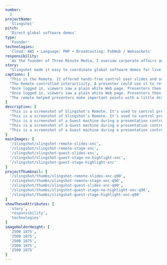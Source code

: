 ```yaml
---
number: 
  3
projectName: 
  'Slingshot'
pitch: 
  'Direct global software demos'
type:
  'Founder'
technologies: 
  'Cloud: AWS ∙ Language: PHP ∙ Broadcasting: PubNub / Websockets'
responsibility:
  'As the founder of Three Minute Media, I oversaw corporate affairs and platform development, including our lead developer, budget, and investor outreach.'
story:
  "Slingshot made it easy to coordinate global software demos for live audiences."
captions: [
  "This is the Remote. It offered hands-free control over slides and software. Presenters could use it to run global software demos or to wander the room during in-person meetings.",
  "The Remote controlled interactivity. A presenter could use it to refresh a viewer's screen, to start and stop a live video, and more. In this case, it was used to add a live YouTube video to screen.",
  "Once logged in, viewers saw a plain white Web page. Presenters then used the Remote to decide what appeared on it. In this case, a slide is being shown.",
  "Once logged in, viewers saw a plain white Web page. Presenters then used the Remote to decide what appeared on it. In this case, a live YouTube video and its embed code are being shown.",
  "The remote helped presenters make important points with a little drama. In this case, the live YouTube video's embed code is being highlighted in yellow."
]
description: [
  "This is a screenshot of Slingshot's Remote. It's used to control presentations on Guest computers and devices. The app is broken into three main sections. A header stretches the length of the page at the top of the screen. Right below it sits a large 'monitor.' Beginning at the left edged, it takes up two thirds of the screen. The rest is taken up by a control pattern to its right. The control panel is full of buttons. As to details: The header area offers system-wide controls. On its left are a check box and an icon representing a person. This icon sits beside a number, which tells presenters how large the current audience is. The check box tells them when all the guest machines have received and executed the last command. Two buttons sit to the right of the icon and number. They toggle the Remote between showing the monitor and a ticket window. The monitor represents the current state of Guest machines, while the ticket window generates admission tokens for guests. To the right of these header buttons sits a single control named 're-sync.' It rebuilds the state of guest machines when an error occurs, such as a lost connection. To its right sit four buttons. Presenters use them to toggle between four control panels. They choreograph what's happening on Guest machines, such as what media's on stage, how it's configured, real-time interaction with it, and slide control. These control panels are have a slate-blue background. The current view is of Stage controls, which consist of drop-down lists — they target desktop and mobile devices — and a set of buttons. They select and show live media on a Guest's machine, as well as to refresh the screen, add highlights to it, and more. To the right of the panel sits the monitor. It shows what guests are seeing. It currently shows the cover of a pitch deck.",
  "This is a screenshot of Slingshot's Remote. It's used to control presentations on Guest computers and devices. The app is broken into three main sections. A header stretches the length of the page at the top of the screen. Right below it sits a large 'monitor.' Beginning at the left edged, it takes up two thirds of the screen. The rest is taken up by a control pattern to its right. The control panel is full of buttons. As to details: The header area offers system-wide controls. On its left are a check box and an icon representing a person. This icon sits beside a number, which tells presenters how large the current audience is. The check box tells them when all the guest machines have received and executed the last command. Two buttons sit to the right of the icon and number. They toggle the Remote between showing the monitor and a ticket window. The monitor represents the current state of Guest machines, while the ticket window generates admission tokens for guests. To the right of these header buttons sits a single control named 're-sync.' It rebuilds the state of guest machines when an error occurs, such as a lost connection. To its right sit four buttons. Presenters use them to toggle between four control panels. They choreograph what's happening on Guest machines, such as what media's on stage, how it's configured, real-time interaction with it, and slide control. These control panels are have a slate-blue background. The current panel shows slide controls. They consist of a preview image for the next slide, buttons to move the preview slide back and forth, and buttons that move guest machines forward and backward through slides. To the right of the panel sits the monitor. It shows what guests are seeing. It currently shows a YouTube video, which has been selected via the controls to its right.",
  "This is a screenshot of a Guest machine during a presentation controlled by Slingshot. The only thing on the page is a large slide center stage. It has been selected by the presenter, and is shown via a standard HTML image element, as opposed to the video feed that most presentation software uses.",
  "This is a screenshot of a Guest machine during a presentation controlled by Slingshot. It shows the Stage. A YouTube video sits center stage, its embed code just below it. The video has been selected by the presenter via the Remote, and is shown on Guest machines via the embed code that's displayed beneath it, as opposed to being shown via the video feed that most presentation software uses.",
  "This is a screenshot of a Guest machine during a presentation controlled by Slingshot. It shows the Stage. A YouTube video sits center stage, its embed code just below it. The video has been selected by the presenter via the Remote, and is shown on Guest machines via the embed code that's displayed beneath it, as opposed to being shown via the video feed that most presentation software uses. Most of the screen, including the YouTube video, is darkened by a translucent grey overlay. However, the embed code beneath the video sits on a bright white background. It's also surrounded by a 'spotlight', a thick yellow border that allows the presenter to draw Guest attention to a particular regions of the Stage in order to make a point about it."
]
mainImages: [
  '/slingshot/slingshot-remote-slides-xnc',
  '/slingshot/slingshot-remote-stage-xnc',
  '/slingshot/slingshot-guest-slides-xnc',
  '/slingshot/slingshot-guest-stage-no-highlight-xnc',
  '/slingshot/slingshot-guest-stage-highlight-xnc'
]
projectThumbnail: [
  '/slingshot/thumbs/slingshot-remote-slides-xnc-q90',
  '/slingshot/thumbs/slingshot-remote-stage-xnc-q90',
  '/slingshot/thumbs/slingshot-guest-slides-xnc-q90',
  '/slingshot/thumbs/slingshot-guest-stage-no-highlight-xnc-q90',
  '/slingshot/thumbs/slingshot-guest-stage-highlight-xnc-q90'
]
showTheseAttributes: [
  'story',
  'responsibility',
  'technologies'
]
imageHolderHeight: [
  '2500 1875',
  '2500 1875',
  '2500 1875',
  '2500 1875',
  '2500 1875'
]
---
```

